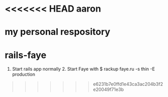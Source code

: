 <<<<<<< HEAD
aaron
=====

my personal respository
=======
rails-faye
==========

1. Start rails app normally 2. Start Faye with   $ rackup faye.ru -s thin -E production 
>>>>>>> e6231b7e0ffd1e43ca3ac204b3f2e20049f71e3b
